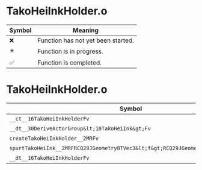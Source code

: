 # TakoHeiInkHolder.o
| Symbol | Meaning 
| ------------- | ------------- 
| :x: | Function has not yet been started. 
| :eight_pointed_black_star: | Function is in progress. 
| :white_check_mark: | Function is completed. 


# TakoHeiInkHolder.o
| Symbol | Decompiled? |
| ------------- | ------------- |
| `__ct__16TakoHeiInkHolderFv` | :x: |
| `__dt__30DeriveActorGroup&lt;10TakoHeiInk&gt;Fv` | :x: |
| `createTakoHeiInkHolder__2MRFv` | :x: |
| `spurtTakoHeiInk__2MRFRCQ29JGeometry8TVec3&lt;f&gt;RCQ29JGeometry8TVec3&lt;f&gt;` | :x: |
| `__dt__16TakoHeiInkHolderFv` | :x: |
